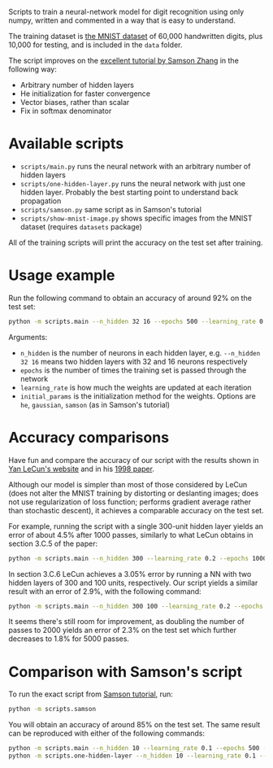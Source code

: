 Scripts to train a neural-network model for digit recognition using only numpy, written and commented in a way that is easy to understand.

The training dataset is [the MNIST dataset](http://yann.lecun.com/exdb/mnist/) of 60,000 handwritten digits, plus 10,000 for testing, and is included in the `data` folder.

The script improves on the [excellent tutorial by Samson Zhang](https://www.youtube.com/watch?v=w8yWXqWQYmU) in the following way:

- Arbitrary number of hidden layers
- He initialization for faster convergence
- Vector biases, rather than scalar
- Fix in softmax denominator

# Available scripts

- `scripts/main.py` runs the neural network with an arbitrary number of hidden layers
- `scripts/one-hidden-layer.py` runs the neural network with just one hidden layer.  Probably the best starting point to understand back propagation
- `scripts/samson.py` same script as in Samson's tutorial
- `scripts/show-mnist-image.py` shows specific images from the MNIST dataset (requires `datasets` package)

All of the training scripts will print the accuracy on the test set after training.

# Usage example

Run the following command to obtain an accuracy of around 92% on the test set:

```bash
python -m scripts.main --n_hidden 32 16 --epochs 500 --learning_rate 0.2 --initial_params he
```

Arguments:

- `n_hidden` is the number of neurons in each hidden layer, e.g. `--n_hidden 32 16` means two hidden layers with 32 and 16 neurons respectively
- `epochs` is the number of times the training set is passed through the network
- `learning_rate` is how much the weights are updated at each iteration
- `initial_params` is the initialization method for the weights.  Options are `he`, `gaussian`, `samson` (as in Samson's tutorial)


# Accuracy comparisons

Have fun and compare the accuracy of our script with the results shown in [Yan LeCun's website](https://yann.lecun.com/exdb/mnist/index.html) and in his [1998 paper](https://yann.lecun.com/exdb/publis/pdf/lecun-98.pdf).

Although our model is simpler than most of those considered by LeCun (does not alter the MNIST training by distorting or deslanting images; does not use regularization of loss function; performs gradient average rather than stochastic descent), it achieves a comparable accuracy on the test set.

For example, running the script with a single 300-unit hidden layer yields an error of about 4.5% after 1000 passes, similarly to what LeCun obtains in section 3.C.5 of the paper:

```bash
python -m scripts.main --n_hidden 300 --learning_rate 0.2 --epochs 1000 --initial_params he
```

In section 3.C.6 LeCun achieves a 3.05% error by running a NN with two hidden layers of 300 and 100 units, respectively.  Our script yields a similar result with an error of 2.9%, with the following command:

```bash
python -m scripts.main --n_hidden 300 100 --learning_rate 0.2 --epochs 1000 --initial_params he
```

It seems there's still room for improvement, as doubling the number of passes to 2000 yields an error of 2.3% on the test set which further decreases to 1.8% for 5000 passes.


# Comparison with Samson's script

To run the exact script from [Samson tutorial](https://www.youtube.com/watch?v=w8yWXqWQYmU), run:

```bash
python -m scripts.samson
```

You will obtain an accuracy of around 85% on the test set.  The same result can be reproduced with either of the following commands:

```bash
python -m scripts.main --n_hidden 10 --learning_rate 0.1 --epochs 500 --initial_params samson
python -m scripts.one-hidden-layer --n_hidden 10 --learning_rate 0.1 --epochs 500 --initial_params samson
```
